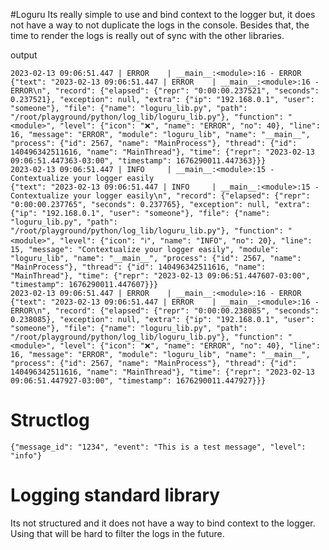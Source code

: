#Loguru
Its really simple to use and bind context to the logger but, it does not have a way to not duplicate the logs in the console. 
Besides that, the time to render the logs is really out of sync with the other libraries.


output 
```
2023-02-13 09:06:51.447 | ERROR    | __main__:<module>:16 - ERROR
{"text": "2023-02-13 09:06:51.447 | ERROR    | __main__:<module>:16 - ERROR\n", "record": {"elapsed": {"repr": "0:00:00.237521", "seconds": 0.237521}, "exception": null, "extra": {"ip": "192.168.0.1", "user": "someone"}, "file": {"name": "loguru_lib.py", "path": "/root/playground/python/log_lib/loguru_lib.py"}, "function": "<module>", "level": {"icon": "❌", "name": "ERROR", "no": 40}, "line": 16, "message": "ERROR", "module": "loguru_lib", "name": "__main__", "process": {"id": 2567, "name": "MainProcess"}, "thread": {"id": 140496342511616, "name": "MainThread"}, "time": {"repr": "2023-02-13 09:06:51.447363-03:00", "timestamp": 1676290011.447363}}}
2023-02-13 09:06:51.447 | INFO     | __main__:<module>:15 - Contextualize your logger easily
{"text": "2023-02-13 09:06:51.447 | INFO     | __main__:<module>:15 - Contextualize your logger easily\n", "record": {"elapsed": {"repr": "0:00:00.237765", "seconds": 0.237765}, "exception": null, "extra": {"ip": "192.168.0.1", "user": "someone"}, "file": {"name": "loguru_lib.py", "path": "/root/playground/python/log_lib/loguru_lib.py"}, "function": "<module>", "level": {"icon": "ℹ️", "name": "INFO", "no": 20}, "line": 15, "message": "Contextualize your logger easily", "module": "loguru_lib", "name": "__main__", "process": {"id": 2567, "name": "MainProcess"}, "thread": {"id": 140496342511616, "name": "MainThread"}, "time": {"repr": "2023-02-13 09:06:51.447607-03:00", "timestamp": 1676290011.447607}}}
2023-02-13 09:06:51.447 | ERROR    | __main__:<module>:16 - ERROR
{"text": "2023-02-13 09:06:51.447 | ERROR    | __main__:<module>:16 - ERROR\n", "record": {"elapsed": {"repr": "0:00:00.238085", "seconds": 0.238085}, "exception": null, "extra": {"ip": "192.168.0.1", "user": "someone"}, "file": {"name": "loguru_lib.py", "path": "/root/playground/python/log_lib/loguru_lib.py"}, "function": "<module>", "level": {"icon": "❌", "name": "ERROR", "no": 40}, "line": 16, "message": "ERROR", "module": "loguru_lib", "name": "__main__", "process": {"id": 2567, "name": "MainProcess"}, "thread": {"id": 140496342511616, "name": "MainThread"}, "time": {"repr": "2023-02-13 09:06:51.447927-03:00", "timestamp": 1676290011.447927}}}
```

# Structlog

```
{"message_id": "1234", "event": "This is a test message", "level": "info"}
```

# Logging standard library
Its not structured and it does not have a way to bind context to the logger.
Using that will be hard to filter the logs in the future.
